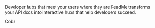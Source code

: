 Developer hubs that meet your users where they are
ReadMe transforms your API docs into interactive hubs that help developers succeed.



Coba